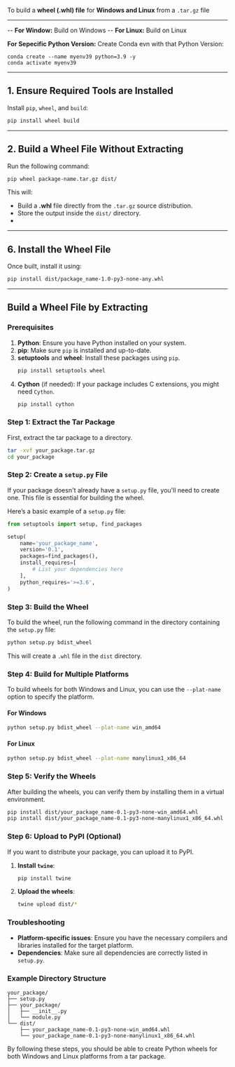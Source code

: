 To build a **wheel (.whl) file** for **Windows and Linux** from a `.tar.gz` file


---

-- **For Window:** Build on Windows
-- **For Linux:** Build on Linux

**For Sepecific Python Version:** Create Conda evn with that Python Version: 

```shell
conda create --name myenv39 python=3.9 -y
conda activate myenv39
```

---

## **1. Ensure Required Tools are Installed**
Install `pip`, `wheel`, and `build`:

```bash
pip install wheel build
```

---

## **2. Build a Wheel File Without Extracting**
Run the following command:

```bash
pip wheel package-name.tar.gz dist/
```

This will:
- Build a **.whl** file directly from the `.tar.gz` source distribution.
- Store the output inside the `dist/` directory.
- 

---

## **6. Install the Wheel File**
Once built, install it using:

```bash
pip install dist/package_name-1.0-py3-none-any.whl
```

---

## Build a Wheel File by Extracting

### Prerequisites
1. **Python**: Ensure you have Python installed on your system.
2. **pip**: Make sure `pip` is installed and up-to-date.
3. **setuptools** and **wheel**: Install these packages using `pip`.
   ```bash
   pip install setuptools wheel
   ```
4. **Cython** (if needed): If your package includes C extensions, you might need `Cython`.
   ```bash
   pip install cython
   ```

### Step 1: Extract the Tar Package
First, extract the tar package to a directory.
```bash
tar -xvf your_package.tar.gz
cd your_package
```

### Step 2: Create a `setup.py` File
If your package doesn't already have a `setup.py` file, you'll need to create one. This file is essential for building the wheel.

Here’s a basic example of a `setup.py` file:
```python
from setuptools import setup, find_packages

setup(
    name='your_package_name',
    version='0.1',
    packages=find_packages(),
    install_requires=[
        # List your dependencies here
    ],
    python_requires='>=3.6',
)
```

### Step 3: Build the Wheel
To build the wheel, run the following command in the directory containing the `setup.py` file:
```bash
python setup.py bdist_wheel
```

This will create a `.whl` file in the `dist` directory.

### Step 4: Build for Multiple Platforms
To build wheels for both Windows and Linux, you can use the `--plat-name` option to specify the platform.

#### For Windows
```bash
python setup.py bdist_wheel --plat-name win_amd64
```

#### For Linux
```bash
python setup.py bdist_wheel --plat-name manylinux1_x86_64
```

### Step 5: Verify the Wheels
After building the wheels, you can verify them by installing them in a virtual environment.

```bash
pip install dist/your_package_name-0.1-py3-none-win_amd64.whl
pip install dist/your_package_name-0.1-py3-none-manylinux1_x86_64.whl
```

### Step 6: Upload to PyPI (Optional)
If you want to distribute your package, you can upload it to PyPI.

1. **Install `twine`**:
   ```bash
   pip install twine
   ```

2. **Upload the wheels**:
   ```bash
   twine upload dist/*
   ```

### Troubleshooting
- **Platform-specific issues**: Ensure you have the necessary compilers and libraries installed for the target platform.
- **Dependencies**: Make sure all dependencies are correctly listed in `setup.py`.

### Example Directory Structure
```
your_package/
├── setup.py
├── your_package/
│   ├── __init__.py
│   └── module.py
└── dist/
    ├── your_package_name-0.1-py3-none-win_amd64.whl
    └── your_package_name-0.1-py3-none-manylinux1_x86_64.whl
```

By following these steps, you should be able to create Python wheels for both Windows and Linux platforms from a tar package.
